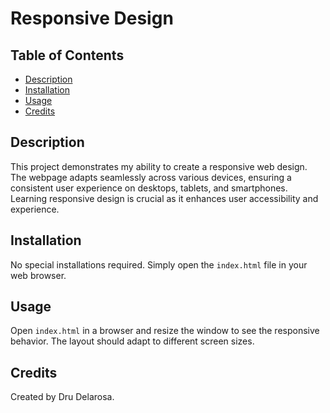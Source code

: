 # Responsive Design

## Table of Contents
- [Description](#description)
- [Installation](#installation)
- [Usage](#usage)
- [Credits](#credits)


## Description
This project demonstrates my ability to create a responsive web design. The webpage adapts seamlessly across various devices, ensuring a consistent user experience on desktops, tablets, and smartphones. Learning responsive design is crucial as it enhances user accessibility and experience.

## Installation
No special installations required. Simply open the `index.html` file in your web browser.

## Usage
Open `index.html` in a browser and resize the window to see the responsive behavior. The layout should adapt to different screen sizes.

## Credits
Created by Dru Delarosa.
